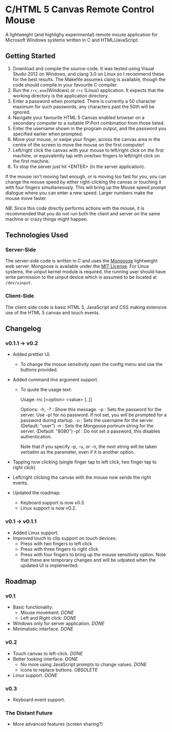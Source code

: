 # C/HTML 5 Canvas Remote Control Mouse #

A lightweight (and highlighy experimental) remote mouse application for Microsoft Windows systems written in C and HTML/JavaScript.

## Getting Started ##

1. Download and compile the source-code. It was tested using Visual Studio 2012 on Windows, and clang 3.0 on Linux so I recommend these for the best results. The Makefile assumes clang is available, though the code should compile in your favourite C compiler.
2. Run the `rrc.exe`(Windows) or `rrc` (Linux) application. It expects that the working directory is the application directory.
3. Enter a password when prompted. There is currently a 50 character maximum for such passwords, any characters past the 50th will be ignored.
4. Navigate your favourite HTML 5 Canvas enabled browser on a secondary computer to a suitable  IP:Port combination from those listed.
5. Enter the username shown in the program output, and the password you specified earlier when prompted.
6. Move your mouse, or swipe your finger, across the canvas area in the centre of the screen to move the mouse on the first computer!
7. Left/right click the canvas with your mouse to left/right click on the first machine, or equivalently tap with one/two fingers to left/right click on the first machine.
8. To stop the server just hit &lt;ENTER&gt; (in the server application).

If the mouse isn't moving fast enough, or is moving too fast for you, you can change the mouse speed by either right-clicking the canvas or touching it with four fingers simultaneously. This will bring up the Mouse speed prompt dialogue where you can enter a new speed. Larger numbers make the mouse move faster.

_NB_: Since this code directly performs actions with the mouse, it is recommended that you do not run both the client and server on the same machine or crazy things might happen.

## Technologies Used ##

### Server-Side ###
The server-side code is written in C and uses the [Mongoose][1] lightweight web server. Mongoose is available under the [MIT License][2]. For Linux systems, the uinput kernel module is required, the running user should have write permission to the uinput device which is assumed to be located at `/dev/uinput`.

 [1]: http://code.google.com/p/mongoose/
 [2]: http://opensource.org/licenses/mit-license.php

### Client-Side ###
The client-side code is basic HTML 5, JavaScript and CSS making extensive use of the HTML 5 canvas and touch events.

## Changelog ##

### v0.1.1 -> v0.2 ###
  * Added prettier UI.
    * To change the mosue sensitivity open the config menu and use the buttons provided.
  * Added command line argument support.
    * To quote the usage text:

        Usage:
         rrc [&lt;option&gt; &lt;value&gt; [..]]
        
        Options:
          -h, -?       : Show this message.
          -p <PASSWORD>: Sets the password for the server. Use -p! for no password.
                         If not set, you will be prompted for a password during startup.
          -u <USERNAME>: Sets the username for the server. (Default: "user")
          -n <PORTNUMS>: Sets the Mongoose portnum string for the server. (Default: "8080")
          -p!          : Do not set a password, this disables authentication.
        
        Note that if you specify -p, -u, or -n, the next string will be taken verbatim
        as the parameter, even if it is another option.

  * Tapping now clicking (single finger tap to left click, two finger tap to right click).
  * Left/right clicking the canvas with the mouse now sends the right events.
  * Updated the roadmap:
    * Keyboard support is now v0.3.
    * Linux support is now v0.2.

### v0.1 -> v0.1.1 ###
  * Added Linux support.
  * Improved touch to clip support on touch devices:
    * Press with two fingers to left click
    * Press with three fingers to right click
    * Press with four fingers to bring up the mouse sensitivity option.
   Note that these are temporary changes and will be udpated when the updated UI is implemented.

## Roadmap ##

### v0.1 ###
  * Basic functionality: 
    * Mouse movement: _DONE_
    * Left and Right click: _DONE_
  * Windows only for server application. _DONE_
  * Minimalistic interface. _DONE_

### v0.2 ###
  * Touch canvas to left-click. _DONE_
  * Better looking interface. _DONE_
    * No more using JavaScript prompts to change values. _DONE_
    * Icons to replace buttons. _OBSOLETE_
  * Linux support. _DONE_

### v0.3 ###
  * Keyboard event support.

### The Distant Future
  * More advanced features (screen sharing?)
